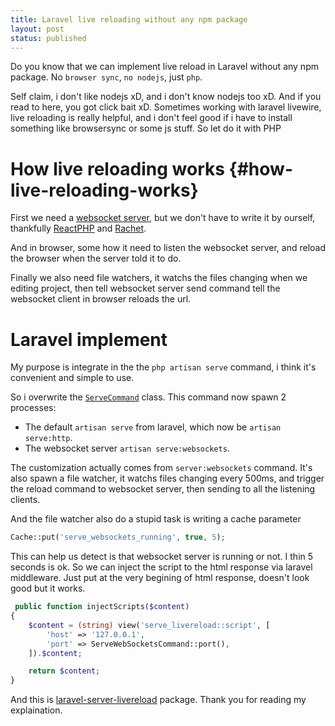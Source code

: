 ```yaml
---
title: Laravel live reloading without any npm package
layout: post
status: published
---
```


Do you know that we can implement live reload in Laravel without any npm package. No `browser sync`, `no nodejs`, just `php`.

Self claim, i don't like nodejs xD, and i don't know nodejs too xD. And if you read to here, you got click bait xD. Sometimes working with laravel livewire, live reloading is really helpful, and i don't feel good if i have to install something like browsersync or some js stuff. So let do it with PHP

# How live reloading works {#how-live-reloading-works}

First we need a [websocket server](https://developer.mozilla.org/en-US/docs/Web/API/WebSockets_API/Writing_WebSocket_servers), but we don't have to write it by ourself, thankfully [ReactPHP](https://reactphp.org/) and [Rachet](http://socketo.me/).

And in browser, some how it need to listen the websocket server, and reload the browser when the server told it to do.

Finally we also need file watchers, it watchs the files changing when we editing project, then tell websocket server send command tell the websocket client in browser reloads the url.

# Laravel implement

My purpose is integrate in the the `php artisan serve` command, i think it's convenient and simple to use.

So i overwrite the [`ServeCommand`](https://github.com/bangnokia/laravel-serve-livereload/blob/84d9689444652ca8ab687e74b5c7bf65e04696b0/src/Commands/ServeCommand.php) class. This command now spawn 2 processes:

- The default `artisan serve` from laravel, which now be `artisan serve:http`.
- The websocket server `artisan serve:websockets`.

The customization actually comes from `server:websockets` command. It's also spawn a file watcher, it watchs files changing every 500ms, and trigger the reload command to websocket server, then sending to all the listening clients.

And the file watcher also do a stupid task is writing a cache parameter

```php
Cache::put('serve_websockets_running', true, 5);
```

This can help us detect is that websocket server is running or not. I thin 5 seconds is ok. So we can inject the script to the html response via laravel middleware. Just put at the very begining of html response, doesn't look good but it works.

```php
 public function injectScripts($content)
{
    $content = (string) view('serve_livereload::script', [
        'host' => '127.0.0.1',
        'port' => ServeWebSocketsCommand::port(),
    ]).$content;

    return $content;
}
```

And this is [laravel-server-livereload](https://github.com/bangnokia/laravel-serve-livereload) package. Thank you for reading my explaination.


